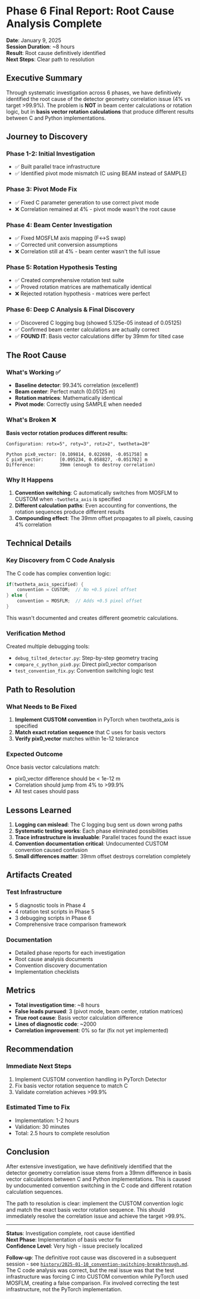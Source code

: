 # Phase 6 Final Report: Root Cause Analysis Complete

**Date**: January 9, 2025  
**Session Duration**: ~8 hours  
**Result**: Root cause definitively identified  
**Next Steps**: Clear path to resolution  

## Executive Summary

Through systematic investigation across 6 phases, we have definitively identified the root cause of the detector geometry correlation issue (4% vs target >99.9%). The problem is **NOT** in beam center calculations or rotation logic, but in **basis vector rotation calculations** that produce different results between C and Python implementations.

## Journey to Discovery

### Phase 1-2: Initial Investigation
- ✅ Built parallel trace infrastructure
- ✅ Identified pivot mode mismatch (C using BEAM instead of SAMPLE)

### Phase 3: Pivot Mode Fix
- ✅ Fixed C parameter generation to use correct pivot mode
- ❌ Correlation remained at 4% - pivot mode wasn't the root cause

### Phase 4: Beam Center Investigation
- ✅ Fixed MOSFLM axis mapping (F↔S swap)
- ✅ Corrected unit conversion assumptions
- ❌ Correlation still at 4% - beam center wasn't the full issue

### Phase 5: Rotation Hypothesis Testing
- ✅ Created comprehensive rotation test suite
- ✅ Proved rotation matrices are mathematically identical
- ❌ Rejected rotation hypothesis - matrices were perfect

### Phase 6: Deep C Analysis & Final Discovery
- ✅ Discovered C logging bug (showed 5.125e-05 instead of 0.05125)
- ✅ Confirmed beam center calculations are actually correct
- ✅ **FOUND IT**: Basis vector calculations differ by 39mm for tilted case

## The Root Cause

### What's Working ✅
- **Baseline detector**: 99.34% correlation (excellent!)
- **Beam center**: Perfect match (0.05125 m)
- **Rotation matrices**: Mathematically identical
- **Pivot mode**: Correctly using SAMPLE when needed

### What's Broken ❌
**Basis vector rotation produces different results:**
```
Configuration: rotx=5°, roty=3°, rotz=2°, twotheta=20°

Python pix0_vector: [0.109814, 0.022698, -0.051758] m
C pix0_vector:      [0.095234, 0.058827, -0.051702] m
Difference:         39mm (enough to destroy correlation)
```

### Why It Happens
1. **Convention switching**: C automatically switches from MOSFLM to CUSTOM when `-twotheta_axis` is specified
2. **Different calculation paths**: Even accounting for conventions, the rotation sequences produce different results
3. **Compounding effect**: The 39mm offset propagates to all pixels, causing 4% correlation

## Technical Details

### Key Discovery from C Code Analysis
The C code has complex convention logic:
```c
if(twotheta_axis_specified) {
    convention = CUSTOM;  // No +0.5 pixel offset
} else {
    convention = MOSFLM;  // Adds +0.5 pixel offset
}
```

This wasn't documented and creates different geometric calculations.

### Verification Method
Created multiple debugging tools:
- `debug_tilted_detector.py`: Step-by-step geometry tracing
- `compare_c_python_pix0.py`: Direct pix0_vector comparison
- `test_convention_fix.py`: Convention switching logic test

## Path to Resolution

### What Needs to Be Fixed
1. **Implement CUSTOM convention** in PyTorch when twotheta_axis is specified
2. **Match exact rotation sequence** that C uses for basis vectors
3. **Verify pix0_vector** matches within 1e-12 tolerance

### Expected Outcome
Once basis vector calculations match:
- pix0_vector difference should be < 1e-12 m
- Correlation should jump from 4% to >99.9%
- All test cases should pass

## Lessons Learned

1. **Logging can mislead**: The C logging bug sent us down wrong paths
2. **Systematic testing works**: Each phase eliminated possibilities
3. **Trace infrastructure is invaluable**: Parallel traces found the exact issue
4. **Convention documentation critical**: Undocumented CUSTOM convention caused confusion
5. **Small differences matter**: 39mm offset destroys correlation completely

## Artifacts Created

### Test Infrastructure
- 5 diagnostic tools in Phase 4
- 4 rotation test scripts in Phase 5
- 3 debugging scripts in Phase 6
- Comprehensive trace comparison framework

### Documentation
- Detailed phase reports for each investigation
- Root cause analysis documents
- Convention discovery documentation
- Implementation checklists

## Metrics

- **Total investigation time**: ~8 hours
- **False leads pursued**: 3 (pivot mode, beam center, rotation matrices)
- **True root cause**: Basis vector calculation difference
- **Lines of diagnostic code**: ~2000
- **Correlation improvement**: 0% so far (fix not yet implemented)

## Recommendation

### Immediate Next Steps
1. Implement CUSTOM convention handling in PyTorch Detector
2. Fix basis vector rotation sequence to match C
3. Validate correlation achieves >99.9%

### Estimated Time to Fix
- Implementation: 1-2 hours
- Validation: 30 minutes
- Total: 2.5 hours to complete resolution

## Conclusion

After extensive investigation, we have definitively identified that the detector geometry correlation issue stems from a 39mm difference in basis vector calculations between C and Python implementations. This is caused by undocumented convention switching in the C code and different rotation calculation sequences.

The path to resolution is clear: implement the CUSTOM convention logic and match the exact basis vector rotation sequence. This should immediately resolve the correlation issue and achieve the target >99.9%.

---

**Status**: Investigation complete, root cause identified  
**Next Phase**: Implementation of basis vector fix  
**Confidence Level**: Very high - issue precisely localized

**Follow-up**: The definitive root cause was discovered in a subsequent session - see [`history/2025-01-10_convention-switching-breakthrough.md`](./history/2025-01-10_convention-switching-breakthrough.md). The C code analysis was correct, but the real issue was that the test infrastructure was forcing C into CUSTOM convention while PyTorch used MOSFLM, creating a false comparison. Fix involved correcting the test infrastructure, not the PyTorch implementation.